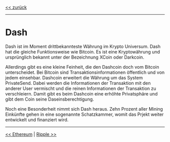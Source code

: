 [<< zurück](02_toc.md)

***

# Dash

Dash ist im Moment drittbekannteste Währung im Krypto Universum. Dash hat die gleiche Funktionsweise wie Bitcoin. Es ist eine Kryptowährung und ursprünglich bekannt unter der Bezeichnung XCoin oder Darkcoin. 

Allerdings gibt es eine kleine Feinheit, die den Dashcoin doch vom Bitcoin unterscheidet. Bei Bitcoin sind Transaktionsinformationen öffentlich und von jedem einsehbar. Dashcoin erweitert die Währung um das System PrivateSend. Dabei werden die Informationen der Transaktion mit den anderer User vermischt und die reinen Informationen der Transaktion zu verschleiern. Damit gibt es beim Dashcoin eine erhöhte Privatsphäre und gibt dem Coin seine Daseinsberechtigung.

Noch eine Besonderheit nimmt sich Dash heraus. Zehn Prozent aller Mining Einkünfte gehen in eine sogenannte Schatzkammer, womit das Prjekt weiter entwickelt und finanziert wird.

***

[<< Ethereum](05_01_03_ethereum.md) | [Ripple >>](...)